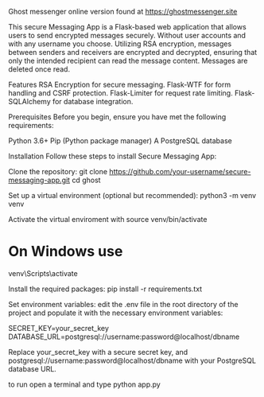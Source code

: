 ﻿Ghost messenger  online version found at https://ghostmessenger.site
 
This secure Messaging App is a Flask-based web application that allows users to send encrypted messages securely. Without user accounts and with any username you choose. Utilizing RSA encryption, messages between senders and receivers are encrypted and decrypted, ensuring that only the intended recipient can read the message content. Messages are deleted once read.

Features
RSA Encryption for secure messaging.
Flask-WTF for form handling and CSRF protection.
Flask-Limiter for request rate limiting.
Flask-SQLAlchemy for database integration.

Prerequisites
Before you begin, ensure you have met the following requirements:

Python 3.6+
Pip (Python package manager)
A PostgreSQL database


Installation
Follow these steps to install Secure Messaging App:

Clone the repository:
git clone https://github.com/your-username/secure-messaging-app.git
cd ghost

Set up a virtual environment (optional but recommended):
python3 -m venv venv

Activate the virtual enviroment with
source venv/bin/activate  
# On Windows use 
venv\Scripts\activate

Install the required packages:
pip install -r requirements.txt


Set environment variables:
edit the .env file in the root directory of the project and populate it with the necessary environment variables:

SECRET_KEY=your_secret_key
DATABASE_URL=postgresql://username:password@localhost/dbname

Replace your_secret_key with a secure secret key, and postgresql://username:password@localhost/dbname with your PostgreSQL database URL.

to run open a terminal and type python app.py

